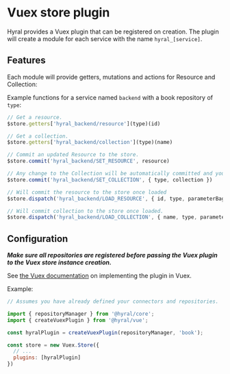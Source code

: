 # Vuex store plugin
Hyral provides a Vuex plugin that can be registered on creation. The plugin will create a module for each service
with the name `hyral_[service]`.

## Features
Each module will provide getters, mutations and actions for Resource and Collection:

Example functions for a service named `backend` with a book repository of `type`:

```javascript
// Get a resource.
$store.getters['hyral_backend/resource'](type)(id)

// Get a collection.
$store.getters['hyral_backend/collection'](type)(name)

// Commit an updated Resource to the store.
$store.commit('hyral_backend/SET_RESOURCE', resource)

// Any change to the Collection will be automatically committed and you generally will not need this mutation.
$store.commit('hyral_backend/SET_COLLECTION', { type, collection })

// Will commit the resource to the store once loaded
$store.dispatch('hyral_backend/LOAD_RESOURCE', { id, type, parameterBag? })

// Will commit collection to the store once loaded. 
$store.dispatch('hyral_backend/LOAD_COLLECTION', { name, type, parameterBag? })
```

## Configuration

***Make sure all repositories are registered before passing the Vuex plugin to the Vuex store instance
creation.***

See [the Vuex documentation] on implementing the plugin in Vuex.

Example:
```javascript
// Assumes you have already defined your connectors and repositories.

import { repositoryManager } from '@hyral/core';
import { createVuexPlugin } from '@hyral/vue';

const hyralPlugin = createVuexPlugin(repositoryManager, 'book');

const store = new Vuex.Store({
  // ...
  plugins: [hyralPlugin]
})
```

[the Vuex documentation]: https://vuex.vuejs.org/guide/plugins.html
